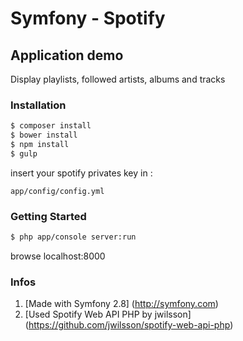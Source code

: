 Symfony - Spotify
========================

## Application demo

Display playlists, followed artists, albums and tracks

### Installation

```bash
$ composer install
$ bower install
$ npm install
$ gulp
```

insert your spotify privates key in :
```
app/config/config.yml
```

### Getting Started
```bash
$ php app/console server:run
```

browse localhost:8000

### Infos

1. [Made with Symfony 2.8] (http://symfony.com)
2. [Used Spotify Web API PHP by jwilsson] (https://github.com/jwilsson/spotify-web-api-php)